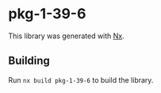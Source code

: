 # pkg-1-39-6

This library was generated with [Nx](https://nx.dev).

## Building

Run `nx build pkg-1-39-6` to build the library.
